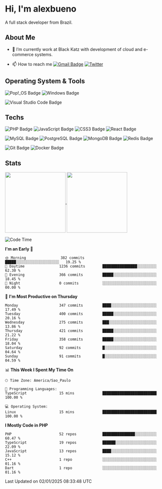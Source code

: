 # Hi, I'm alexbueno

A full stack developer from Brazil.

## About Me

- 🌱 I’m currently work at Black Katz with development of cloud and e-commerce systems.

- 📫 How to reach me [![Gmail Badge](https://img.shields.io/badge/-gmail-c14438?style=for-the-badge&logo=Gmail&logoColor=ffffff)](mailto:alexsandrofbueno@gmail.com) [![Twitter](https://img.shields.io/badge/twitter-1DA1F2.svg?style=for-the-badge&logo=twitter&logoColor=ffffff)](https://twitter.com/Alex_Bueno_7)

## Operating System & Tools

![Pop!_OS Badge](https://img.shields.io/badge/Pop!__OS-48B9C7?logo=popos&logoColor=fff&style=flat)
![Windows Badge](https://img.shields.io/badge/Windows-0078D6?logo=windows&logoColor=fff&style=flat)

![Visual Studio Code Badge](https://img.shields.io/badge/Visual%20Studio%20Code-007ACC?logo=visualstudiocode&logoColor=fff&style=flat)

## Techs

![PHP Badge](https://img.shields.io/badge/PHP-777BB4?logo=php&logoColor=fff&style=flat)
![JavaScript Badge](https://img.shields.io/badge/JavaScript-F7DF1E?logo=javascript&logoColor=000&style=flat)
![CSS3 Badge](https://img.shields.io/badge/CSS3-1572B6?logo=css3&logoColor=fff&style=flat)
![React Badge](https://img.shields.io/badge/React-61DAFB?logo=react&logoColor=000&style=flat)

![MySQL Badge](https://img.shields.io/badge/MySQL-4479A1?logo=mysql&logoColor=fff&style=flat)
![PostgreSQL Badge](https://img.shields.io/badge/PostgreSQL-4169E1?logo=postgresql&logoColor=fff&style=flat)
![MongoDB Badge](https://img.shields.io/badge/MongoDB-47A248?logo=mongodb&logoColor=fff&style=flat)
![Redis Badge](https://img.shields.io/badge/Redis-DC382D?logo=redis&logoColor=fff&style=flat)

![Git Badge](https://img.shields.io/badge/Git-F05032?logo=git&logoColor=fff&style=flat)
![Docker Badge](https://img.shields.io/badge/Docker-2496ED?logo=docker&logoColor=fff&style=flat)


## Stats

<a href="https://github.com/anuraghazra/github-readme-stats">
  <img height=200 align="center" src="https://github-readme-stats.vercel.app/api?username=alexbueno7&theme=dark" />
</a>
<a href="https://github.com/anuraghazra/convoychat">
  <img height=200 align="center" src="https://github-readme-stats.vercel.app/api/top-langs?username=alexbueno7&layout=compact&langs_count=8&card_width=320&theme=dark" />
</a>

<!--START_SECTION:waka-->
![Code Time](http://img.shields.io/badge/Code%20Time-1%2C257%20hrs%2051%20mins-blue)

**I'm an Early 🐤** 

```text
🌞 Morning                382 commits         █████░░░░░░░░░░░░░░░░░░░░   19.25 % 
🌆 Daytime                1236 commits        ████████████████░░░░░░░░░   62.30 % 
🌃 Evening                366 commits         █████░░░░░░░░░░░░░░░░░░░░   18.45 % 
🌙 Night                  0 commits           ░░░░░░░░░░░░░░░░░░░░░░░░░   00.00 % 
```
📅 **I'm Most Productive on Thursday** 

```text
Monday                   347 commits         ████░░░░░░░░░░░░░░░░░░░░░   17.49 % 
Tuesday                  400 commits         █████░░░░░░░░░░░░░░░░░░░░   20.16 % 
Wednesday                275 commits         ███░░░░░░░░░░░░░░░░░░░░░░   13.86 % 
Thursday                 421 commits         █████░░░░░░░░░░░░░░░░░░░░   21.22 % 
Friday                   358 commits         █████░░░░░░░░░░░░░░░░░░░░   18.04 % 
Saturday                 92 commits          █░░░░░░░░░░░░░░░░░░░░░░░░   04.64 % 
Sunday                   91 commits          █░░░░░░░░░░░░░░░░░░░░░░░░   04.59 % 
```


📊 **This Week I Spent My Time On** 

```text
🕑︎ Time Zone: America/Sao_Paulo

💬 Programming Languages: 
TypeScript               15 mins             █████████████████████████   100.00 % 

💻 Operating System: 
Linux                    15 mins             █████████████████████████   100.00 % 
```

**I Mostly Code in PHP** 

```text
PHP                      52 repos            ███████████████░░░░░░░░░░   60.47 % 
TypeScript               19 repos            ██████░░░░░░░░░░░░░░░░░░░   22.09 % 
JavaScript               13 repos            ████░░░░░░░░░░░░░░░░░░░░░   15.12 % 
C++                      1 repo              ░░░░░░░░░░░░░░░░░░░░░░░░░   01.16 % 
Dart                     1 repo              ░░░░░░░░░░░░░░░░░░░░░░░░░   01.16 % 
```




 Last Updated on 02/01/2025 08:33:48 UTC
<!--END_SECTION:waka-->
